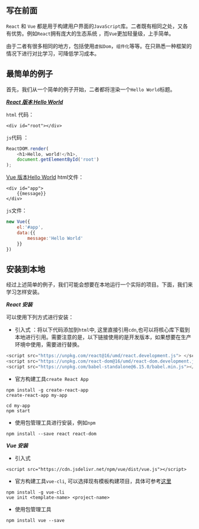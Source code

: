 ## 写在前面
`React` 和 `Vue` 都是用于构建用户界面的`JavaScript`库。二者既有相同之处，又各有优势。例如`React`拥有庞大的生态系统 ，而`Vue`更加轻量级，上手简单。

由于二者有很多相同的地方，包括使用`虚拟Dom`，`组件化`等等。在只熟悉一种框架的情况下进行对比学习，可降低学习成本。

## 最简单的例子
首先，我们从一个简单的例子开始，二者都将渲染一个`Hello World`标题。

***[React 版本 Hello World](https://codepen.io/gaearon/pen/ZpvBNJ?editors=0010)***  

`html` 代码：
```htmlbars
<div id="root"></div>
```

`js`代码 ：
```javascript
ReactDOM.render(
	<h1>Hello, world!</h1>,
	document.getElementById('root')
);
```

[Vue 版本Hello World](https://jsfiddle.net/chrisvfritz/50wL7mdz/)
html文件：
```htmlbars
<div id="app">
	{{message}}
</div>
```
`js`文件：
```javascript
new Vue({
	el:'#app',
	data:{{
		message:'Hello World'
	}}
})
```
## 安装到本地
经过上述简单的例子，我们可能会想要在本地运行一个实际的项目。下面，我们来学习怎样安装。

***React 安装***

可以使用下列方式进行安装：
+ 引入式 ：将以下代码添加到`html`中, 这里直接引用`cdn`,也可以将核心库下载到本地进行引用。需要注意的是，以下链接使用的是开发版本，如果想要在生产环境中使用，需要进行替换。

 ```javascript
 <script src="https://unpkg.com/react@16/umd/react.development.js"> </script>
 <script src="https://unpkg.com/react-dom@16/umd/react-dom.development.js"></script>
 <script src="https://unpkg.com/babel-standalone@6.15.0/babel.min.js"></script>
 ```
+ 官方构建工具`create React App` 
 ```
 npm install -g create-react-app
 create-react-app my-app

 cd my-app
 npm start
 ```
+ 使用包管理工具进行安装，例如`npm`

 ```
 npm install --save react react-dom
 ```

***Vue 安装***
+ 引入式
 ```
 <script src="https://cdn.jsdelivr.net/npm/vue/dist/vue.js"></script>
 ```
 
+ 官方构建工具`vue-cli`, 可以选择现有模板构建项目，具体可参考[这里](https://github.com/vuejs/vue-cli/tree/v2#vue-cli--)
 ```
 npm install -g vue-cli
 vue init <template-name> <project-name>
 ```
+ 使用包管理工具

 ```
 npm install vue --save
 ```

